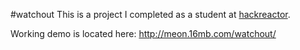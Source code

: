 #watchout
This is a project I completed as a student at [hackreactor](http://hackreactor.com). 

Working demo is located here: http://meon.16mb.com/watchout/
